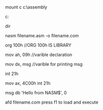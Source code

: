 mount c c:\assembly

c:

dir

nasm filename.asm -o filename.com

org 100h
//ORG 100h IS LIBRARY


mov ah, 09h
//varible declaration

mov dx, msg
//varible for printing msg

int 21h


mov ax, 4C00h
int 21h

msg db 'Hello from NASM$', 0



afd filename.com
press f1 to load and execute
<!-- practice for exams

integer print -->